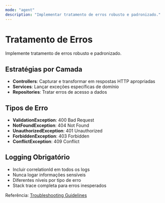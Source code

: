 ```yaml
---
mode: "agent"
description: "Implementar tratamento de erros robusto e padronizado."
---
```


# Tratamento de Erros

Implemente tratamento de erros robusto e padronizado.

## Estratégias por Camada

- **Controllers**: Capturar e transformar em respostas HTTP apropriadas
- **Services**: Lançar exceções específicas de domínio
- **Repositories**: Tratar erros de acesso a dados

## Tipos de Erro

- **ValidationException**: 400 Bad Request
- **NotFoundException**: 404 Not Found
- **UnauthorizedException**: 401 Unauthorized
- **ForbiddenException**: 403 Forbidden
- **ConflictException**: 409 Conflict

## Logging Obrigatório

- Incluir correlationId em todos os logs
- Nunca logar informações sensíveis
- Diferentes níveis por tipo de erro
- Stack trace completa para erros inesperados

Referência: [Troubleshooting Guidelines](../instructions/troubleshooting.instructions.md)
